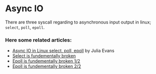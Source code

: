 # Async IO

There are three syscall regarding to asynchronous input output in linux; `select`, `poll`, `epoll`.

### Here some related articles:

* [Async IO in Linux select, poll, epoll](https://jvns.ca/blog/2017/06/03/async-io-on-linux--select--poll--and-epoll/) by Julia Evans
* [Select is fundementally broken](https://idea.popcount.org/2017-01-06-select-is-fundamentally-broken/)
* [Epoll is fundementally broken 1/2](https://idea.popcount.org/2017-02-20-epoll-is-fundamentally-broken-12/)
* [Epoll is fundementally broken 2/2](https://idea.popcount.org/2017-03-20-epoll-is-fundamentally-broken-22/)
